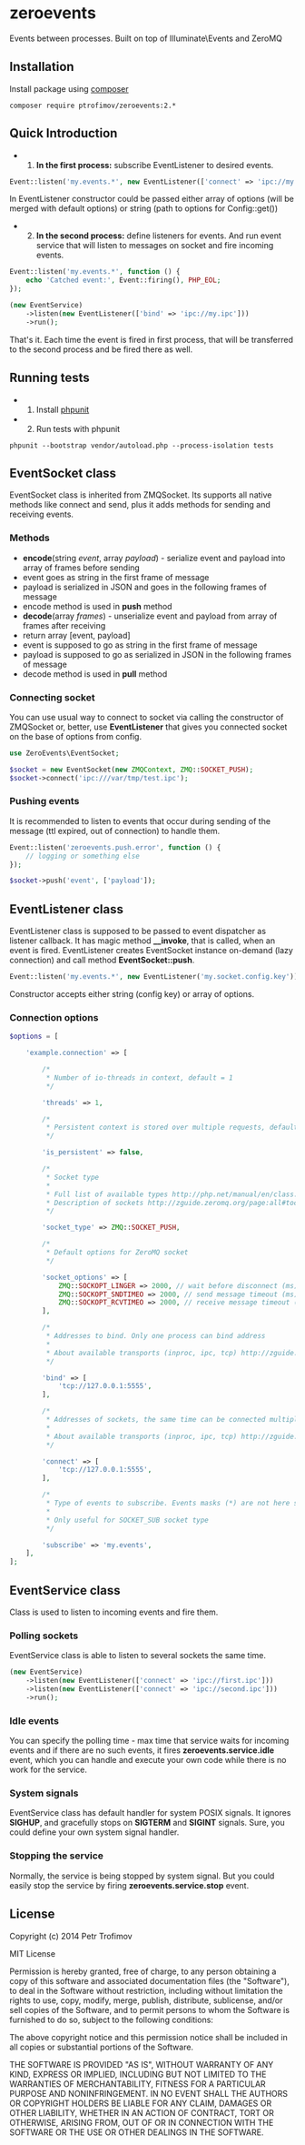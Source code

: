 zeroevents
==========

Events between processes. Built on top of Illuminate\Events and ZeroMQ

## Installation

Install package using [composer](https://getcomposer.org/)
```
composer require ptrofimov/zeroevents:2.*
```

## Quick Introduction

* 1. **In the first process:** subscribe EventListener to desired events.

```php
Event::listen('my.events.*', new EventListener(['connect' => 'ipc://my.ipc']));
```

In EventListener constructor could be passed either array of options (will be merged with default options)
or string (path to options for Config::get())

* 2. **In the second process:** define listeners for events. And run event service that will listen to messages
on socket and fire incoming events.

```php
Event::listen('my.events.*', function () {
    echo 'Catched event:', Event::firing(), PHP_EOL;
});

(new EventService)
    ->listen(new EventListener(['bind' => 'ipc://my.ipc']))
    ->run();
```

That's it. Each time the event is fired in first process, that will be transferred to the second process and be fired there as well.

## Running tests

* 1. Install [phpunit](https://phpunit.de/getting-started.html)
* 2. Run tests with phpunit
```
phpunit --bootstrap vendor/autoload.php --process-isolation tests
```

## EventSocket class

EventSocket class is inherited from ZMQSocket. Its supports all native methods like connect and send,
plus it adds methods for sending and receiving events.

### Methods

* **encode**(string *event*, array *payload*) - serialize event and payload into array of frames before sending
 * event goes as string in the first frame of message
 * payload is serialized in JSON and goes in the following frames of message
 * encode method is used in **push** method
* **decode**(array *frames*) - unserialize event and payload from array of frames after receiving
 * return array [event, payload]
 * event is supposed to go as string in the first frame of message
 * payload is supposed to go as serialized in JSON in the following frames of message
 * decode method is used in **pull** method

### Connecting socket

You can use usual way to connect to socket via calling the constructor of ZMQSocket
or, better, use **EventListener** that gives you connected socket on the base of options from config.

```php
use ZeroEvents\EventSocket;

$socket = new EventSocket(new ZMQContext, ZMQ::SOCKET_PUSH);
$socket->connect('ipc:///var/tmp/test.ipc');
```

### Pushing events

It is recommended to listen to events that occur during sending of the message (ttl expired, out of connection)
to handle them.

```php
Event::listen('zeroevents.push.error', function () {
    // logging or something else
});

$socket->push('event', ['payload']);
```

## EventListener class

EventListener class is supposed to be passed to event dispatcher as listener callback.
It has magic method **__invoke**, that is called, when an event is fired.
EventListener creates EventSocket instance on-demand (lazy connection) and call method **EventSocket::push**.

```php
Event::listen('my.events.*', new EventListener('my.socket.config.key'));
```

Constructor accepts either string (config key) or array of options.

### Connection options

```php
$options = [

    'example.connection' => [

        /*
         * Number of io-threads in context, default = 1
         */

        'threads' => 1,

        /*
         * Persistent context is stored over multiple requests, default = false
         */

        'is_persistent' => false,

        /*
         * Socket type
         *
         * Full list of available types http://php.net/manual/en/class.zmq.php
         * Description of sockets http://zguide.zeromq.org/page:all#toc11
         */

        'socket_type' => ZMQ::SOCKET_PUSH,

        /*
         * Default options for ZeroMQ socket
         */

        'socket_options' => [
            ZMQ::SOCKOPT_LINGER => 2000, // wait before disconnect (ms)
            ZMQ::SOCKOPT_SNDTIMEO => 2000, // send message timeout (ms)
            ZMQ::SOCKOPT_RCVTIMEO => 2000, // receive message timeout (ms)
        ],

        /*
         * Addresses to bind. Only one process can bind address
         *
         * About available transports (inproc, ipc, tcp) http://zguide.zeromq.org/page:all#toc13
         */

        'bind' => [
            'tcp://127.0.0.1:5555',
        ],

        /*
         * Addresses of sockets, the same time can be connected multiple addresses
         *
         * About available transports (inproc, ipc, tcp) http://zguide.zeromq.org/page:all#toc13
         */

        'connect' => [
            'tcp://127.0.0.1:5555',
        ],

        /*
         * Type of events to subscribe. Events masks (*) are not here supported.
         *
         * Only useful for SOCKET_SUB socket type
         */

        'subscribe' => 'my.events',
    ],
];
```

## EventService class

Class is used to listen to incoming events and fire them.

### Polling sockets

EventService class is able to listen to several sockets the same time.

```php
(new EventService)
    ->listen(new EventListener(['connect' => 'ipc://first.ipc']))
    ->listen(new EventListener(['connect' => 'ipc://second.ipc']))
    ->run();
```

### Idle events

You can specify the polling time - max time that service waits for incoming events
and if there are no such events, it fires **zeroevents.service.idle** event,
which you can handle and execute your own code while there is no work for the service.

### System signals

EventService class has default handler for system POSIX signals.
It ignores **SIGHUP**, and gracefully stops on **SIGTERM** and **SIGINT** signals.
Sure, you could define your own system signal handler.

### Stopping the service

Normally, the service is being stopped by system signal.
But you could easily stop the service by firing **zeroevents.service.stop** event.

## License

Copyright (c) 2014 Petr Trofimov

MIT License

Permission is hereby granted, free of charge, to any person obtaining
a copy of this software and associated documentation files (the
"Software"), to deal in the Software without restriction, including
without limitation the rights to use, copy, modify, merge, publish,
distribute, sublicense, and/or sell copies of the Software, and to
permit persons to whom the Software is furnished to do so, subject to
the following conditions:

The above copyright notice and this permission notice shall be
included in all copies or substantial portions of the Software.

THE SOFTWARE IS PROVIDED "AS IS", WITHOUT WARRANTY OF ANY KIND,
EXPRESS OR IMPLIED, INCLUDING BUT NOT LIMITED TO THE WARRANTIES OF
MERCHANTABILITY, FITNESS FOR A PARTICULAR PURPOSE AND
NONINFRINGEMENT. IN NO EVENT SHALL THE AUTHORS OR COPYRIGHT HOLDERS BE
LIABLE FOR ANY CLAIM, DAMAGES OR OTHER LIABILITY, WHETHER IN AN ACTION
OF CONTRACT, TORT OR OTHERWISE, ARISING FROM, OUT OF OR IN CONNECTION
WITH THE SOFTWARE OR THE USE OR OTHER DEALINGS IN THE SOFTWARE.
